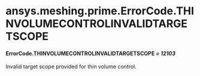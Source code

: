 # ansys.meshing.prime.ErrorCode.THINVOLUMECONTROLINVALIDTARGETSCOPE

<a id="ansys.meshing.prime.ErrorCode.THINVOLUMECONTROLINVALIDTARGETSCOPE"></a>

#### ErrorCode.THINVOLUMECONTROLINVALIDTARGETSCOPE *= 12103*

Invalid target scope provided for thin volume control.

<!-- !! processed by numpydoc !! -->
